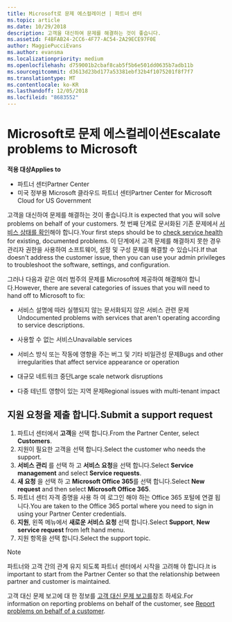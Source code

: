 ```yaml
---
title: Microsoft로 문제 에스컬레이션 | 파트너 센터
ms.topic: article
ms.date: 10/29/2018
description: 고객을 대신하여 문제를 해결하는 것이 좋습니다.
ms.assetid: F4BFAB24-2CC6-4F77-AC54-2A29ECE97F0E
author: MaggiePucciEvans
ms.author: evansma
ms.localizationpriority: medium
ms.openlocfilehash: d759001b2cbaf8cab5f5b6e501dd0635b7adb11b
ms.sourcegitcommit: d3613d23bd177a53381ebf32b4f1075201f8f7f7
ms.translationtype: MT
ms.contentlocale: ko-KR
ms.lasthandoff: 12/05/2018
ms.locfileid: "8683552"
---
```

# <a name="escalate-problems-to-microsoft"></a><span data-ttu-id="0e849-103">Microsoft로 문제 에스컬레이션</span><span class="sxs-lookup"><span data-stu-id="0e849-103">Escalate problems to Microsoft</span></span>

**<span data-ttu-id="0e849-104">적용 대상</span><span class="sxs-lookup"><span data-stu-id="0e849-104">Applies to</span></span>**

-  <span data-ttu-id="0e849-105">파트너 센터</span><span class="sxs-lookup"><span data-stu-id="0e849-105">Partner Center</span></span>
-  <span data-ttu-id="0e849-106">미국 정부용 Microsoft 클라우드 파트너 센터</span><span class="sxs-lookup"><span data-stu-id="0e849-106">Partner Center for Microsoft Cloud for US Government</span></span>


<span data-ttu-id="0e849-107">고객을 대신하여 문제를 해결하는 것이 좋습니다.</span><span class="sxs-lookup"><span data-stu-id="0e849-107">It is expected that you will solve problems on behalf of your customers.</span></span> <span data-ttu-id="0e849-108">첫 번째 단계로 문서화된 기존 문제에서 [서비스 상태를 확인](check-service-health.md)해야 합니다.</span><span class="sxs-lookup"><span data-stu-id="0e849-108">Your first steps should be to [check service health](check-service-health.md) for existing, documented problems.</span></span> <span data-ttu-id="0e849-109">이 단계에서 고객 문제를 해결하지 못한 경우 관리자 권한을 사용하여 소프트웨어, 설정 및 구성 문제를 해결할 수 있습니다.</span><span class="sxs-lookup"><span data-stu-id="0e849-109">If that doesn't address the customer issue, then you can use your admin privileges to troubleshoot the software, settings, and configuration.</span></span>

<span data-ttu-id="0e849-110">그러나 다음과 같은 여러 범주의 문제를 Microsoft에 제공하여 해결해야 합니다.</span><span class="sxs-lookup"><span data-stu-id="0e849-110">However, there are several categories of issues that you will need to hand off to Microsoft to fix:</span></span>

-   <span data-ttu-id="0e849-111">서비스 설명에 따라 실행되지 않는 문서화되지 않은 서비스 관련 문제</span><span class="sxs-lookup"><span data-stu-id="0e849-111">Undocumented problems with services that aren't operating according to service descriptions.</span></span>

-   <span data-ttu-id="0e849-112">사용할 수 없는 서비스</span><span class="sxs-lookup"><span data-stu-id="0e849-112">Unavailable services</span></span>

-   <span data-ttu-id="0e849-113">서비스 방식 또는 작동에 영향을 주는 버그 및 기타 비일관성 문제</span><span class="sxs-lookup"><span data-stu-id="0e849-113">Bugs and other irregularities that affect service appearance or operation</span></span>

-   <span data-ttu-id="0e849-114">대규모 네트워크 중단</span><span class="sxs-lookup"><span data-stu-id="0e849-114">Large scale network disruptions</span></span>

-   <span data-ttu-id="0e849-115">다중 테넌트 영향이 있는 지역 문제</span><span class="sxs-lookup"><span data-stu-id="0e849-115">Regional issues with multi-tenant impact</span></span>

## <a name="submit-a-support-request"></a><span data-ttu-id="0e849-116">지원 요청을 제출 합니다.</span><span class="sxs-lookup"><span data-stu-id="0e849-116">Submit a support request</span></span>

1. <span data-ttu-id="0e849-117">파트너 센터에서 **고객**을 선택 합니다.</span><span class="sxs-lookup"><span data-stu-id="0e849-117">From the Partner Center, select **Customers**.</span></span>
2. <span data-ttu-id="0e849-118">지원이 필요한 고객을 선택 합니다.</span><span class="sxs-lookup"><span data-stu-id="0e849-118">Select the customer who needs the support.</span></span>
3. <span data-ttu-id="0e849-119">**서비스 관리** 를 선택 하 고 **서비스 요청**을 선택 합니다.</span><span class="sxs-lookup"><span data-stu-id="0e849-119">Select **Service management** and select **Service requests**.</span></span>
4. <span data-ttu-id="0e849-120">**새 요청** 을 선택 하 고 **Microsoft Office 365**를 선택 합니다.</span><span class="sxs-lookup"><span data-stu-id="0e849-120">Select **New request** and then select **Microsoft Office 365**.</span></span>
5. <span data-ttu-id="0e849-121">파트너 센터 자격 증명을 사용 하 여 로그인 해야 하는 Office 365 포털에 연결 됩니다.</span><span class="sxs-lookup"><span data-stu-id="0e849-121">You are taken to the Office 365 portal where you need to sign in using your Partner Center credentials.</span></span>
6. <span data-ttu-id="0e849-122">**지원**, 왼쪽 메뉴에서 **새로운 서비스 요청** 선택 합니다.</span><span class="sxs-lookup"><span data-stu-id="0e849-122">Select **Support**, **New service request** from left hand menu.</span></span>
7. <span data-ttu-id="0e849-123">지원 항목을 선택 합니다.</span><span class="sxs-lookup"><span data-stu-id="0e849-123">Select the support topic.</span></span>

>[!NOTE]
><span data-ttu-id="0e849-124">파트너와 고객 간의 관계 유지 되도록 파트너 센터에서 시작을 고려해 야 합니다.</span><span class="sxs-lookup"><span data-stu-id="0e849-124">It is important to start from the Partner Center so that the relationship between partner and customer is maintained.</span></span> 


<span data-ttu-id="0e849-125">고객 대신 문제 보고에 대 한 정보를 [고객 대신 문제 보고를](report-problems-on-behalf-of-a-customer.md)참조 하세요.</span><span class="sxs-lookup"><span data-stu-id="0e849-125">For information on reporting problems on behalf of the customer, see [Report problems on behalf of a customer](report-problems-on-behalf-of-a-customer.md).</span></span>

 

 



